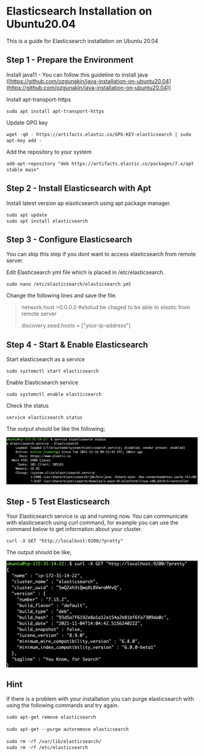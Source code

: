 # Elasticsearch Installation on Ubuntu20.04

This is a guide for Elasticsearch installation on Ubuntu 20.04

## Step 1 - Prepare the Environment

Install java11 - You can follow this guideline to install java ([https://github.com/ozgunakin/java-installation-on-ubuntu20.04](https://github.com/ozgunakin/java-installation-on-ubuntu20.04))

Install apt-transport-https

```
sudo apt install apt-transport-https 
```

Update GPG key

```
wget -qO - https://artifacts.elastic.co/GPG-KEY-elasticsearch | sudo apt-key add - 
```

Add the repository to your system

```
add-apt-repository "deb https://artifacts.elastic.co/packages/7.x/apt stable main" 
```

## Step 2 - Install Elasticsearch with Apt

Install latest version ap elasticsearch using apt package manager.

```
sudo apt update 
sudo apt install elasticsearch
```

## Step 3 - Configure Elasticsearch

You can skip this step if you dont want to access elasticsearch from remote server.

Edit Elasticsearch yml file which is placed in /etc/elasticsearch.

```
sudo nano /etc/elasticsearch/elasticsearch.yml
```

Change the following lines and save the file.

> network.host =0.0.0.0      #sholud be chaged to be able to elastic from remote server
>
> discovery.seed.hosts = \["your-ip-address"]

## Step 4 - Start & Enable Elasticsearch

Start elasticsearch as a service

```
sudo systemctl start elasticsearch
```

Enable Elasticsearch service

```
sudo systemctl enable elasticsearch
```

Check the status

```
service elasticsearch status
```

The output should be like the following;

![](.gitbook/assets/image.png)

## Step - 5 Test Elasticsearch

Your Elasticsearch service is up and running now. You can communicate with elasticsearch using curl command, for example you can use the command below to get information about your cluster.

```
curl -X GET "http://localhost:9200/?pretty" 
```

The output should be like;

![](<.gitbook/assets/image (1).png>)

## Hint

If there is a problem with your installation you can purge elasticsearch with using the following commands and try again.

```
sudo apt-get remove elasticsearch

sudo apt-get --purge autoremove elasticsearch

sudo rm -rf /var/lib/elasticsearch/ 
sudo rm -rf /etc/elasticsearch
```

